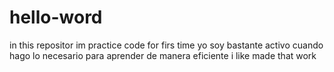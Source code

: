 # hello-word
in this repositor im practice code for firs time
yo soy bastante activo cuando hago lo necesario para aprender de manera eficiente
i like made that work

